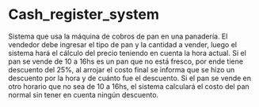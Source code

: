 # Cash_register_system
Sistema que usa la máquina de cobros de pan en una panadería. El vendedor debe ingresar el tipo de pan y la cantidad a vender, luego el sistema hará el cálculo del precio teniendo en cuenta la hora actual. Si el pan se vende de 10 a 16hs es un pan que no está fresco, por ende tiene descuento del 25%, al arrojar el costo final se informa que se hizo un descuento por la hora y de cuánto fue el descuento.   Si el pan se vende en otro horario que no sea de 10 a 16hs, el sistema calculará el costo del pan normal sin tener en cuenta ningún descuento.
